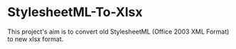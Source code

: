 # StylesheetML-To-Xlsx
This project's aim is to convert old StylesheetML (Office 2003 XML Format) to new xlsx format.
